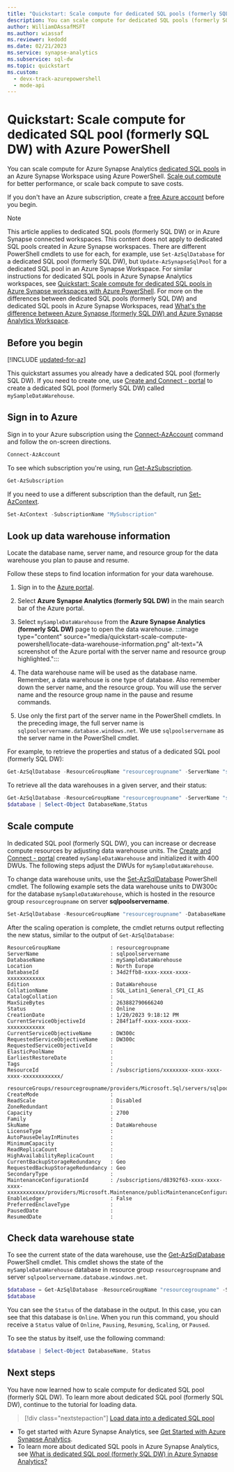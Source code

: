 ```yaml
---
title: "Quickstart: Scale compute for dedicated SQL pools (formerly SQL DW) using Azure PowerShell"
description: You can scale compute for dedicated SQL pools (formerly SQL DW) using Azure PowerShell.
author: WilliamDAssafMSFT
ms.author: wiassaf
ms.reviewer: kedodd
ms.date: 02/21/2023
ms.service: synapse-analytics
ms.subservice: sql-dw
ms.topic: quickstart
ms.custom:
  - devx-track-azurepowershell
  - mode-api
---
```


# Quickstart: Scale compute for dedicated SQL pool (formerly SQL DW) with Azure PowerShell

You can scale compute for Azure Synapse Analytics [dedicated SQL pools](sql-data-warehouse-overview-what-is.md) in an Azure Synapse Workspace using Azure PowerShell. [Scale out compute](sql-data-warehouse-manage-compute-overview.md) for better performance, or scale back compute to save costs.

If you don't have an Azure subscription, create a [free Azure account](https://azure.microsoft.com/free/) before you begin.

> [!NOTE]  
> This article applies to dedicated SQL pools (formerly SQL DW) or in Azure Synapse connected workspaces. This content does not apply to dedicated SQL pools created in Azure Synapse workspaces. There are different PowerShell cmdlets to use for each, for example, use `Set-AzSqlDatabase` for a dedicated SQL pool (formerly SQL DW), but `Update-AzSynapseSqlPool` for a dedicated SQL pool in an Azure Synapse Workspace. For similar instructions for dedicated SQL pools in Azure Synapse Analytics workspaces, see [Quickstart: Scale compute for dedicated SQL pools in Azure Synapse workspaces with Azure PowerShell](quickstart-scale-compute-workspace-powershell.md).
> For more on the differences between dedicated SQL pools (formerly SQL DW) and dedicated SQL pools in Azure Synapse Workspaces, read [What's the difference between Azure Synapse (formerly SQL DW) and Azure Synapse Analytics Workspace](https://techcommunity.microsoft.com/t5/azure-synapse-analytics-blog/what-s-the-difference-between-azure-synapse-formerly-sql-dw-and/ba-p/3597772).

## Before you begin

[!INCLUDE [updated-for-az](../../../includes/updated-for-az.md)]

This quickstart assumes you already have a dedicated SQL pool (formerly SQL DW). If you need to create one, use [Create and Connect - portal](create-data-warehouse-portal.md) to create a dedicated SQL pool (formerly SQL DW) called `mySampleDataWarehouse`.

## Sign in to Azure

Sign in to your Azure subscription using the [Connect-AzAccount](/powershell/module/az.accounts/connect-azaccount?toc=/azure/synapse-analytics/sql-data-warehouse/toc.json&bc=/azure/synapse-analytics/sql-data-warehouse/breadcrumb/toc.json) command and follow the on-screen directions.

```powershell
Connect-AzAccount
```

To see which subscription you're using, run [Get-AzSubscription](/powershell/module/az.accounts/get-azsubscription?toc=/azure/synapse-analytics/sql-data-warehouse/toc.json&bc=/azure/synapse-analytics/sql-data-warehouse/breadcrumb/toc.json).

```powershell
Get-AzSubscription
```

If you need to use a different subscription than the default, run [Set-AzContext](/powershell/module/az.accounts/set-azcontext?toc=/azure/synapse-analytics/sql-data-warehouse/toc.json&bc=/azure/synapse-analytics/sql-data-warehouse/breadcrumb/toc.json).

```powershell
Set-AzContext -SubscriptionName "MySubscription"
```

## Look up data warehouse information

Locate the database name, server name, and resource group for the data warehouse you plan to pause and resume.

Follow these steps to find location information for your data warehouse.

1. Sign in to the [Azure portal](https://portal.azure.com/).
1. Select **Azure Synapse Analytics (formerly SQL DW)** in the main search bar of the Azure portal.
1. Select `mySampleDataWarehouse` from the **Azure Synapse Analytics (formerly SQL DW)** page to open the data warehouse.
    :::image type="content" source="media/quickstart-scale-compute-powershell/locate-data-warehouse-information.png" alt-text="A screenshot of the Azure portal with the server name and resource group highlighted.":::

1. The data warehouse name will be used as the database name. Remember, a data warehouse is one type of database. Also remember down the server name, and the resource group. You will use the server name and the resource group name in the pause and resume commands.
1. Use only the first part of the server name in the PowerShell cmdlets. In the preceding image, the full server name is `sqlpoolservername.database.windows.net`. We use `sqlpoolservername` as the server name in the PowerShell cmdlet.

For example, to retrieve the properties and status of a dedicated SQL pool (formerly SQL DW):

```powershell
Get-AzSqlDatabase -ResourceGroupName "resourcegroupname" -ServerName "sqlpoolservername" -DatabaseName "mySampleDataWarehouse"
```

To retrieve all the data warehouses in a given server, and their status:

```powershell
Get-AzSqlDatabase -ResourceGroupName "resourcegroupname" -ServerName "sqlpoolservername"
$database | Select-Object DatabaseName,Status
```

## Scale compute

In dedicated SQL pool (formerly SQL DW), you can increase or decrease compute resources by adjusting data warehouse units. The [Create and Connect - portal](create-data-warehouse-portal.md) created `mySampleDataWarehouse` and initialized it with 400 DWUs. The following steps adjust the DWUs for `mySampleDataWarehouse`.

To change data warehouse units, use the [Set-AzSqlDatabase](/powershell/module/az.sql/set-azsqldatabase?toc=/azure/synapse-analytics/sql-data-warehouse/toc.json&bc=/azure/synapse-analytics/sql-data-warehouse/breadcrumb/toc.json) PowerShell cmdlet. The following example sets the data warehouse units to DW300c for the database `mySampleDataWarehouse`, which is hosted in the resource group `resourcegroupname` on server **sqlpoolservername**.

```powershell
Set-AzSqlDatabase -ResourceGroupName "resourcegroupname" -DatabaseName "mySampleDataWarehouse" -ServerName "sqlpoolservername" -RequestedServiceObjectiveName "DW300c"
```

After the scaling operation is complete, the cmdlet returns output reflecting the new status, similar to the output of `Get-AzSqlDatabase`:

```console
ResourceGroupName                : resourcegroupname
ServerName                       : sqlpoolservername
DatabaseName                     : mySampleDataWarehouse
Location                         : North Europe
DatabaseId                       : 34d2ffb8-xxxx-xxxx-xxxx-xxxxxxxxxxxx
Edition                          : DataWarehouse
CollationName                    : SQL_Latin1_General_CP1_CI_AS
CatalogCollation                 :
MaxSizeBytes                     : 263882790666240
Status                           : Online
CreationDate                     : 1/20/2023 9:18:12 PM
CurrentServiceObjectiveId        : 284f1aff-xxxx-xxxx-xxxx-xxxxxxxxxxxx
CurrentServiceObjectiveName      : DW300c
RequestedServiceObjectiveName    : DW300c
RequestedServiceObjectiveId      :
ElasticPoolName                  :
EarliestRestoreDate              :
Tags                             :
ResourceId                       : /subscriptions/xxxxxxxx-xxxx-xxxx-xxxx-xxxxxxxxxxxx/
                                resourceGroups/resourcegroupname/providers/Microsoft.Sql/servers/sqlpoolservername/databases/mySampleDataWarehouse
CreateMode                       :
ReadScale                        : Disabled
ZoneRedundant                    :
Capacity                         : 2700
Family                           :
SkuName                          : DataWarehouse
LicenseType                      :
AutoPauseDelayInMinutes          :
MinimumCapacity                  :
ReadReplicaCount                 :
HighAvailabilityReplicaCount     :
CurrentBackupStorageRedundancy   : Geo
RequestedBackupStorageRedundancy : Geo
SecondaryType                    :
MaintenanceConfigurationId       : /subscriptions/d8392f63-xxxx-xxxx-xxxx-xxxxxxxxxxxx/providers/Microsoft.Maintenance/publicMaintenanceConfigurations/SQL_Default
EnableLedger                     : False
PreferredEnclaveType             :
PausedDate                       :
ResumedDate                      :
```

## Check data warehouse state

To see the current state of the data warehouse, use the [Get-AzSqlDatabase](/powershell/module/az.sql/get-azsqldatabase?toc=/azure/synapse-analytics/sql-data-warehouse/toc.json&bc=/azure/synapse-analytics/sql-data-warehouse/breadcrumb/toc.json) PowerShell cmdlet. This cmdlet shows the state of the `mySampleDataWarehouse` database in resource group `resourcegroupname` and server `sqlpoolservername.database.windows.net`.

```powershell
$database = Get-AzSqlDatabase -ResourceGroupName "resourcegroupname" -ServerName "sqlpoolservername" -DatabaseName "mySampleDataWarehouse"
$database
```

You can see the `Status` of the database in the output. In this case, you can see that this database is `Online`.  When you run this command, you should receive a `Status` value of `Online`, `Pausing`, `Resuming`, `Scaling`, or `Paused`.

To see the status by itself, use the following command:

```powershell
$database | Select-Object DatabaseName, Status
```

## Next steps

You have now learned how to scale compute for dedicated SQL pool (formerly SQL DW). To learn more about dedicated SQL pool (formerly SQL DW), continue to the tutorial for loading data.

> [!div class="nextstepaction"]
> [Load data into a dedicated SQL pool](load-data-from-azure-blob-storage-using-copy.md)

- To get started with Azure Synapse Analytics, see [Get Started with Azure Synapse Analytics](../get-started.md).
- To learn more about dedicated SQL pools in Azure Synapse Analytics, see [What is dedicated SQL pool (formerly SQL DW) in Azure Synapse Analytics?](sql-data-warehouse-overview-what-is.md)